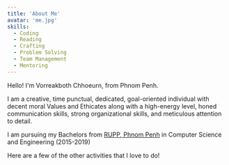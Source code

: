 ```yaml
---
title: 'About Me'
avatar: 'me.jpg'
skills:
  - Coding
  - Reading
  - Crafting
  - Problem Solving
  - Team Management
  - Mentoring
---
```


Hello! I'm Vorreakboth Chhoeurn, from Phnom Penh.

I am a creative, time punctual, dedicated, goal-oriented individual with decent moral Values and Ethicates along with a high-energy level, honed communication skills, strong organizational skills, and meticulous attention to detail.

I am pursuing my Bachelors from [RUPP, Phnom Penh](https://www.rupp.edu.kh/) in Computer Science and Engineering (2015-2019)

<!-- my current GPA is [3.0]() out of 4. -->

<!-- I am a member of [Developer Student Club - SVVV](https://dsc.community.dev/shri-vaishnav-vidyapeeth-vishwavidyalaya/) and have also been awarded 75% Merit Scholarship(Top 10%) by my college. -->

Here are a few of the other activities that I love to do!
